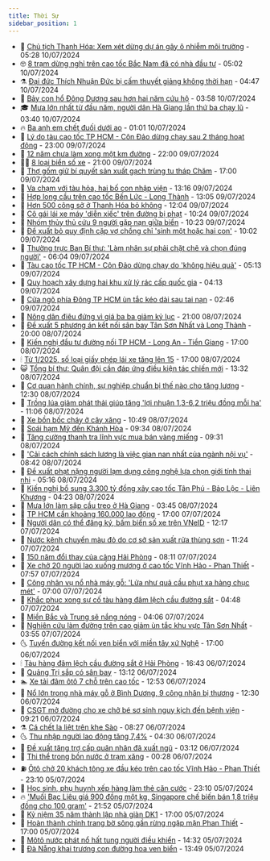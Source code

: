 ```yaml
---
title: Thời Sự
sidebar_position: 1
---
```


<!-- vnexpress-thoi-su:START -->
- 🦒 [Chủ tịch Thanh Hóa: Xem xét dừng dự án gây ô nhiễm môi trường](https://vnexpress.net/chu-tich-thanh-hoa-xem-xet-dung-du-an-gay-o-nhiem-moi-truong-4768214.html) - 05:28 10/07/2024
- 🤓 [8 trạm dừng nghỉ trên cao tốc Bắc Nam đã có nhà đầu tư](https://vnexpress.net/8-tram-dung-nghi-tren-cao-toc-bac-nam-da-co-nha-dau-tu-4768027.html) - 05:02 10/07/2024
- ⚗️ [Đại đức Thích Nhuận Đức bị cấm thuyết giảng không thời hạn](https://vnexpress.net/dai-duc-thich-nhuan-duc-bi-cam-thuyet-giang-khong-thoi-han-4768270.html) - 04:47 10/07/2024
- 🌊 [Bảy con hổ Đông Dương sau hơn hai năm cứu hộ](https://vnexpress.net/bay-con-ho-dong-duong-sau-hon-hai-nam-cuu-ho-4768061.html) - 03:58 10/07/2024
- 🎓 [Mưa lớn nhất từ đầu năm, người dân Hà Giang lần thứ ba chạy lũ](https://vnexpress.net/mua-lon-nhat-tu-dau-nam-nguoi-dan-ha-giang-lan-thu-ba-chay-lu-4768137.html) - 03:40 10/07/2024
- 🔥 [Ba anh em chết đuối dưới ao](https://vnexpress.net/ba-anh-em-chet-duoi-duoi-ao-4768106.html) - 01:01 10/07/2024
- 🦏 [Lý do tàu cao tốc TP HCM - Côn Đảo dừng chạy sau 2 tháng hoạt động](https://vnexpress.net/ly-do-tau-cao-toc-tp-hcm-con-dao-dung-chay-sau-2-thang-hoat-dong-4768086.html) - 23:00 09/07/2024
- 👺 [12 năm chưa làm xong một km đường](https://vnexpress.net/12-nam-chua-lam-xong-mot-km-duong-4767663.html) - 22:00 09/07/2024
- 🧑‍🏫 [8 loại biển số xe](https://vnexpress.net/8-loai-bien-so-xe-4767840.html) - 21:00 09/07/2024
- 🚦 [Thợ gốm giữ bí quyết sản xuất gạch trùng tu tháp Chăm](https://vnexpress.net/tho-gom-giu-bi-quyet-san-xuat-gach-trung-tu-thap-cham-4767505.html) - 17:00 09/07/2024
- 🎉 [Va chạm với tàu hỏa, hai bố con nhập viện](https://vnexpress.net/va-cham-voi-tau-hoa-hai-bo-con-nhap-vien-4768055.html) - 13:16 09/07/2024
- 🦒 [Hợp long cầu trên cao tốc Bến Lức - Long Thành](https://vnexpress.net/hop-long-cau-tren-cao-toc-ben-luc-long-thanh-4768058.html) - 13:05 09/07/2024
- 🤗 [Hơn 500 công sở ở Thanh Hóa bỏ không](https://vnexpress.net/hon-500-cong-so-o-thanh-hoa-bo-khong-4768044.html) - 12:04 09/07/2024
- 💼 [Cô gái lái xe máy &#39;diễn xiếc&#39; trên đường bị phạt](https://vnexpress.net/co-gai-lai-xe-may-dien-xiec-tren-duong-bi-phat-4768020.html) - 10:24 09/07/2024
- 🤩 [Nhóm thủy thủ cứu 9 người gặp nạn giữa biển](https://vnexpress.net/nhom-thuy-thu-cuu-9-nguoi-gap-nan-giua-bien-4768036.html) - 10:23 09/07/2024
- 🤡 [Đề xuất bỏ quy định cặp vợ chồng chỉ &#39;sinh một hoặc hai con&#39;](https://vnexpress.net/de-xuat-bo-quy-dinh-cap-vo-chong-chi-sinh-mot-hoac-hai-con-4767817.html) - 10:02 09/07/2024
- 💯 [Thường trực Ban Bí thư: &#39;Làm nhân sự phải chặt chẽ và chọn đúng người&#39;](https://vnexpress.net/thuong-truc-ban-bi-thu-lam-nhan-su-phai-chat-che-va-chon-dung-nguoi-4767875.html) - 06:04 09/07/2024
- 👺 [Tàu cao tốc TP HCM - Côn Đảo dừng chạy do &#39;không hiệu quả&#39;](https://vnexpress.net/tau-cao-toc-tp-hcm-con-dao-dung-chay-do-khong-hieu-qua-4767861.html) - 05:13 09/07/2024
- 🌮 [Quy hoạch xây dựng hai khu xử lý rác cấp quốc gia](https://vnexpress.net/quy-hoach-xay-dung-hai-khu-xu-ly-rac-cap-quoc-gia-4767720.html) - 04:13 09/07/2024
- 🥸 [Cửa ngõ phía Đông TP HCM ùn tắc kéo dài sau tai nạn](https://vnexpress.net/cua-ngo-phia-dong-tp-hcm-un-tac-keo-dai-sau-tai-nan-4767736.html) - 02:46 09/07/2024
- 🐻 [Nông dân điêu đứng vì giá ba ba giảm kỷ lục](https://vnexpress.net/nong-dan-dieu-dung-vi-gia-ba-ba-giam-ky-luc-4767542.html) - 21:00 08/07/2024
- 👀 [Đề xuất 5 phương án kết nối sân bay Tân Sơn Nhất và Long Thành](https://vnexpress.net/de-xuat-5-phuong-an-ket-noi-san-bay-tan-son-nhat-va-long-thanh-4767649.html) - 20:00 08/07/2024
- 🤔 [Kiến nghị đầu tư đường nối TP HCM - Long An - Tiền Giang](https://vnexpress.net/kien-nghi-dau-tu-duong-noi-tp-hcm-long-an-tien-giang-4767661.html) - 17:00 08/07/2024
- 🕯 [Từ 1/2025, số loại giấy phép lái xe tăng lên 15](https://vnexpress.net/tu-1-2025-so-loai-giay-phep-lai-xe-tang-len-15-4767388.html) - 17:00 08/07/2024
- 😺 [Tổng bí thư: Quân đội cần đáp ứng điều kiện tác chiến mới](https://vnexpress.net/tong-bi-thu-quan-doi-can-dap-ung-dieu-kien-tac-chien-moi-4767617.html) - 13:32 08/07/2024
- 🦆 [Cơ quan hành chính, sự nghiệp chuẩn bị thế nào cho tăng lương](https://vnexpress.net/co-quan-hanh-chinh-su-nghiep-chuan-bi-the-nao-cho-tang-luong-4767493.html) - 12:30 08/07/2024
- 🧰 [Trồng lúa giảm phát thải giúp tăng &#39;lợi nhuận 1,3-6,2 triệu đồng mỗi ha&#39;](https://vnexpress.net/trong-lua-giam-phat-thai-giup-tang-loi-nhuan-1-3-6-2-trieu-dong-moi-ha-4767594.html) - 11:06 08/07/2024
- 🦍 [Xe bồn bốc cháy ở cây xăng](https://vnexpress.net/xe-bon-boc-chay-o-cay-xang-4767595.html) - 10:49 08/07/2024
- 🧰 [Soái hạm Mỹ đến Khánh Hòa](https://vnexpress.net/soai-ham-my-den-khanh-hoa-4767540.html) - 09:34 08/07/2024
- 💃 [Tăng cường thanh tra lĩnh vực mua bán vàng miếng](https://vnexpress.net/tang-cuong-thanh-tra-linh-vuc-mua-ban-vang-mieng-4767561.html) - 09:31 08/07/2024
- 🧰 [&#39;Cải cách chính sách lương là việc gian nan nhất của ngành nội vụ&#39;](https://vnexpress.net/cai-cach-chinh-sach-luong-la-viec-gian-nan-nhat-cua-nganh-noi-vu-4767497.html) - 08:42 08/07/2024
- 🚀 [Đề xuất phạt nặng người lạm dụng công nghệ lựa chọn giới tính thai nhi](https://vnexpress.net/de-xuat-phat-nang-nguoi-lam-dung-cong-nghe-lua-chon-gioi-tinh-thai-nhi-4767285.html) - 05:16 08/07/2024
- 🎊 [Kiến nghị bổ sung 3.300 tỷ đồng xây cao tốc Tân Phú - Bảo Lộc - Liên Khương](https://vnexpress.net/kien-nghi-bo-sung-3-300-ty-dong-xay-cao-toc-tan-phu-bao-loc-lien-khuong-4767350.html) - 04:23 08/07/2024
- 🤭 [Mưa lớn làm sập cầu treo ở Hà Giang](https://vnexpress.net/mua-lon-lam-sap-cau-treo-o-ha-giang-4767276.html) - 03:45 08/07/2024
- 🤗 [TP HCM cần khoảng 160.000 lao động](https://vnexpress.net/tp-hcm-can-khoang-160-000-lao-dong-4767142.html) - 17:00 07/07/2024
- 🌈 [Người dân có thể đăng ký, bấm biển số xe trên VNeID](https://vnexpress.net/nguoi-dan-co-the-dang-ky-bam-bien-so-xe-tren-vneid-4767153.html) - 12:17 07/07/2024
- 🦣 [Nước kênh chuyển màu đỏ do cơ sở sản xuất rửa thùng sơn](https://vnexpress.net/nuoc-kenh-chuyen-mau-do-do-co-so-san-xuat-rua-thung-son-4767165.html) - 11:24 07/07/2024
- 🎡 [150 năm đổi thay của cảng Hải Phòng](https://vnexpress.net/150-nam-doi-thay-cua-cang-hai-phong-4766705.html) - 08:11 07/07/2024
- 🦏 [Xe chở 20 người lao xuống mương ở cao tốc Vĩnh Hảo - Phan Thiết](https://vnexpress.net/xe-cho-20-nguoi-lao-xuong-muong-o-cao-toc-vinh-hao-phan-thiet-4767118.html) - 07:57 07/07/2024
- 🎊 [Công nhân vụ nổ nhà máy gỗ: &#39;Lửa như quả cầu phụt xa hàng chục mét&#39;](https://vnexpress.net/cong-nhan-vu-no-nha-may-go-lua-nhu-qua-cau-phut-xa-hang-chuc-met-4767108.html) - 07:00 07/07/2024
- 🫶 [Khắc phục xong sự cố tàu hàng đâm lệch cầu đường sắt](https://vnexpress.net/khac-phuc-xong-su-co-tau-hang-dam-lech-cau-duong-sat-4767077.html) - 04:48 07/07/2024
- 🤔 [Miền Bắc và Trung sẽ nắng nóng](https://vnexpress.net/mien-bac-va-trung-se-nang-nong-4767074.html) - 04:06 07/07/2024
- 🤠 [Nghiên cứu làm đường trên cao giảm ùn tắc khu vực Tân Sơn Nhất](https://vnexpress.net/nghien-cuu-lam-duong-tren-cao-giam-un-tac-khu-vuc-tan-son-nhat-4767076.html) - 03:55 07/07/2024
- 🌜 [Tuyến đường kết nối ven biển với miền tây xứ Nghệ](https://vnexpress.net/tuyen-duong-ket-noi-ven-bien-voi-mien-tay-xu-nghe-4766877.html) - 17:00 06/07/2024
- 🕯 [Tàu hàng đâm lệch cầu đường sắt ở Hải Phòng](https://vnexpress.net/tau-hang-dam-lech-cau-duong-sat-o-hai-phong-4766988.html) - 16:43 06/07/2024
- 🤔 [Quảng Trị sắp có sân bay](https://vnexpress.net/quang-tri-sap-co-san-bay-4766940.html) - 13:12 06/07/2024
- 🏊 [Xe tải đâm ôtô 7 chỗ trên cao tốc](https://vnexpress.net/xe-tai-dam-oto-7-cho-tren-cao-toc-4766951.html) - 12:53 06/07/2024
- 🌮 [Nổ lớn trong nhà máy gỗ ở Bình Dương, 9 công nhân bị thương](https://vnexpress.net/no-lon-trong-nha-may-go-o-binh-duong-9-cong-nhan-bi-thuong-4766947.html) - 12:30 06/07/2024
- 🫣 [CSGT mở đường cho xe chở bé sơ sinh nguy kịch đến bệnh viện](https://vnexpress.net/csgt-mo-duong-cho-xe-cho-be-so-sinh-nguy-kich-den-benh-vien-4766913.html) - 09:21 06/07/2024
- ⚗️ [Cá chết la liệt trên khe Sào](https://vnexpress.net/ca-chet-la-liet-tren-khe-sao-4766791.html) - 08:27 06/07/2024
- 🌜 [Thu nhập người lao động tăng 7,4%](https://vnexpress.net/thu-nhap-nguoi-lao-dong-tang-7-4-4766786.html) - 04:30 06/07/2024
- 🌁 [Đề xuất tăng trợ cấp quân nhân đã xuất ngũ](https://vnexpress.net/de-xuat-tang-tro-cap-quan-nhan-da-xuat-ngu-4766781.html) - 03:12 06/07/2024
- 🐲 [Thi thể trong bồn nước ở trạm xăng](https://vnexpress.net/thi-the-trong-bon-nuoc-o-tram-xang-4766757.html) - 00:28 06/07/2024
- ⛽️ [Ôtô chở 20 khách tông xe đầu kéo trên cao tốc Vĩnh Hảo - Phan Thiết](https://vnexpress.net/oto-cho-20-khach-tong-xe-dau-keo-tren-cao-toc-vinh-hao-phan-thiet-4766748.html) - 23:10 05/07/2024
- 🗽 [Học sinh, phụ huynh xếp hàng làm thẻ căn cước](https://vnexpress.net/hoc-sinh-phu-huynh-xep-hang-lam-the-can-cuoc-4766587.html) - 23:10 05/07/2024
- 🔥 [&#39;Muối Bạc Liêu giá 900 đồng một kg, Singapore chế biến bán 1,8 triệu đồng cho 100 gram&#39;](https://vnexpress.net/muoi-bac-lieu-gia-900-dong-mot-kg-singapore-che-bien-ban-1-8-trieu-dong-cho-100-gram-4766691.html) - 21:52 05/07/2024
- 💯 [Kỷ niệm 35 năm thành lập nhà giàn DK1](https://vnexpress.net/nha-gian-dk1-4766708.html) - 17:00 05/07/2024
- 🦆 [Hoàn thành chỉnh trang bờ sông gần rừng ngập mặn Phan Thiết](https://vnexpress.net/hoan-thanh-chinh-trang-bo-song-gan-rung-ngap-man-phan-thiet-4766673.html) - 17:00 05/07/2024
- 🫣 [Môtô nước phát nổ hất tung người điều khiển](https://vnexpress.net/moto-nuoc-phat-no-hat-tung-nguoi-dieu-khien-4766648.html) - 14:32 05/07/2024
- 🤡 [Đà Nẵng khai trương con đường hoa ven biển](https://vnexpress.net/da-nang-khai-truong-con-duong-hoa-ven-bien-4766681.html) - 13:49 05/07/2024<!-- vnexpress-thoi-su:END -->